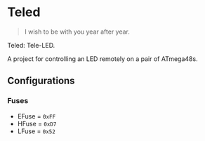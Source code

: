 # Teled

> I wish to be with you year after year.

Teled: Tele-LED.

A project for controlling an LED remotely on a pair of ATmega48s.

## Configurations

### Fuses

- EFuse = `0xFF`
- HFuse = `0xD7`
- LFuse = `0x52`
